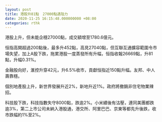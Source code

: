 ```yaml
---
layout: post
title: 港股升81點　27000點遇阻力
date: 2020-11-25 16:15:48.000000000 +08:00
categories: rthk
---
```


港股上升，但未能企穩27000點，成交額增至1780.6億元。

恒指高開超過200點後，最多升452點，高見27040點，但互聯互通擴容範圍令市場失望，加上A股下跌，拖累港股一度蒸發所有升幅，恒指收報26669點，升81點，升幅0.31%。

金融股向好，滙控升穿42元，升6.5%收市，貢獻恒指近150點升幅。友邦、中人壽靠穩。

個別地產股上升，新世界發展升近2%，新地升近1%。政府將撤銷非住宅物業辣招。

科技股下跌，科技指數失守8000點，跌逾2%。小米績後有沽壓，連同美團都跌逾3%，第二上市公司未納入港股通，港交所、阿里巴巴、京東等都先升後跌，收市跌幅約1%至2%。
